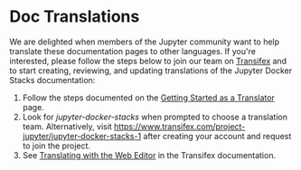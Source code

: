 # Doc Translations

We are delighted when members of the Jupyter community want to help translate these documentation pages to other languages. If you're interested, please follow the steps below to join our team on [Transifex](https://transifex.com) and to start creating, reviewing, and updating translations of the Jupyter Docker Stacks documentation:

1. Follow the steps documented on the [Getting Started as a Translator](https://docs.transifex.com/getting-started-1/translators) page.
2. Look for *jupyter-docker-stacks* when prompted to choose a translation team. Alternatively, visit https://www.transifex.com/project-jupyter/jupyter-docker-stacks-1 after creating your account and request to join the project.
3. See [Translating with the Web Editor](https://docs.transifex.com/translation/translating-with-the-web-editor) in the Transifex documentation.